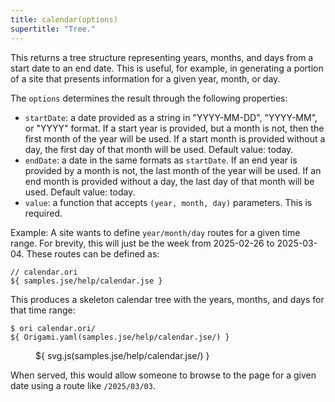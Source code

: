 ```yaml
---
title: calendar(options)
supertitle: "Tree."
---
```


This returns a tree structure representing years, months, and days from a start date to an end date. This is useful, for example, in generating a portion of a site that presents information for a given year, month, or day.

The `options` determines the result through the following properties:

- `startDate`: a date provided as a string in "YYYY-MM-DD", "YYYY-MM", or "YYYY" format. If a start year is provided, but a month is not, then the first month of the year will be used. If a start month is provided without a day, the first day of that month will be used. Default value: today.
- `endDate`: a date in the same formats as `startDate`. If an end year is provided by a month is not, the last month of the year will be used. If an end month is provided without a day, the last day of that month will be used. Default value: today.
- `value`: a function that accepts `(year, month, day)` parameters. This is required.

Example: A site wants to define `year/month/day` routes for a given time range. For brevity, this will just be the week from 2025-02-26 to 2025-03-04. These routes can be defined as:

```ori
// calendar.ori
${ samples.jse/help/calendar.jse }
```

This produces a skeleton calendar tree with the years, months, and days for that time range:

```console
$ ori calendar.ori/
${ Origami.yaml(samples.jse/help/calendar.jse/) }
```

<figure>
${ svg.js(samples.jse/help/calendar.jse/) }
</figure>

When served, this would allow someone to browse to the page for a given date using a route like `/2025/03/03`.
